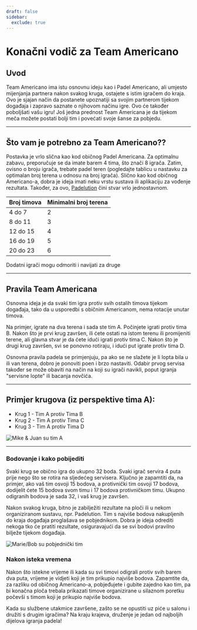 ```yaml
---
draft: false
sidebar:
  exclude: true
---
```


# Konačni vodič za Team Americano

## Uvod
Team Americano ima istu osnovnu ideju kao i Padel Americano, ali umjesto mijenjanja partnera nakon svakog kruga, ostajete s istim igračem do kraja. Ovo je sjajan način da postanete upoznatiji sa svojim partnerom tijekom događaja i zapravo saznate o njihovom načinu igre. Ovo će također poboljšati vašu igru! Još jedna prednost Team Americana je da tijekom meča možete postati bolji tim i povećati svoje šanse za pobjedu.

---

## Što vam je potrebno za Team Americano??
Postavka je vrlo slična kao kod običnog Padel Americana. Za optimalnu zabavu, preporučuje se da imate barem 4 tima, što znači 8 igrača. Zatim, ovisno o broju igrača, trebate padel teren (pogledajte tablicu u nastavku za optimalan broj terena u odnosu na broj igrača). Slično kao kod običnog Americano-a, dobra je ideja imati neku vrstu sustava ili aplikaciju za vođenje rezultata. Također, za ovo, [Padelution](https://www.padelution.com/americano) čini stvar vrlo jednostavnom.

| Broj timova | Minimalni broj terena |
|-------------|-----------------------|
|     4 do 7   |           2           |
|     8 do 11  |           3           |
|    12 do 15  |           4           |
|    16 do 19  |           5           |
|    20 do 23  |           6           |

Dodatni igrači mogu odmoriti i navijati za druge

---

## Pravila Team Americana
Osnovna ideja je da svaki tim igra protiv svih ostalih timova tijekom događaja, tako da u usporedbi s običnim Americanom, nema rotacije unutar timova.

Na primjer, igrate na dva terena i sada ste tim A. Počinjete igrati protiv tima B. Nakon što je prvi krug završen, ili ćete ostati na istom terenu ili promijeniti terene, ali glavna stvar je da ćete idući igrati protiv tima C. Nakon što je drugi krug završen, svi se ponovno rotiraju, i idući put igrate protiv tima D.

Osnovna pravila padela se primjenjuju, pa ako se ne slažete je li lopta bila u ili van terena, dobro je ponoviti poen i brzo nastaviti. Odabir prvog servisa također se može obaviti na način na koji su igrači navikli, poput igranja "servisne lopte" ili bacanja novčića.

---

## Primjer krugova (iz perspektive tima A):
- Krug 1 - Tim A protiv Tima B
- Krug 2 - Tim A protiv Tima C
- Krug 3 - Tim A protiv Tima D

![Mike & Juan su tim A](/hr/images/team-americano.png "Mike & Juan su tim A")

---

### Bodovanje i kako pobijediti
Svaki krug se obično igra do ukupno 32 boda. Svaki igrač servira 4 puta prije nego što se rotira na sljedećeg servisera. Ključno je zapamtiti da, na primjer, ako vaš tim osvoji 15 bodova, a protivnički tim osvoji 17 bodova, dodijelit ćete 15 bodova svom timu i 17 bodova protivničkom timu. Ukupno odigranih bodova je sada 32, i vaš krug je završen.

Nakon svakog kruga, bitno je zabilježiti rezultate na ploči ili u nekom organiziranom sustavu, npr. Padelution. Tim s najviše bodova nakupljenih do kraja događaja proglašava se pobjednikom. Dobra je ideja odrediti nekoga tko će pratiti rezultate, osiguravajući da se svi bodovi pravilno bilježe tijekom događaja.

![Marie/Bob su pobjednički tim](/hr/images/team-americano-scores.png "Marie/Bob su pobjednički tim")

### Nakon isteka vremena
Nakon što istekne vrijeme ili kada su svi timovi odigrali protiv svih barem dva puta, vrijeme je vidjeti koji je tim prikupio najviše bodova. Zapamtite da, za razliku od običnog Americano-a, pobjeđujete i gubite zajedno kao tim, pa bi konačna ploča trebala prikazati timove organizirane u silaznom poretku počevši s timom koji je prikupio najviše bodova.

Kada su službene utakmice završene, zašto se ne opustiti uz piće u salonu i družiti s drugim igračima? Na kraju krajeva, druženje je jedan od najboljih dijelova igranja padela!